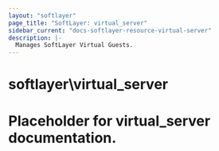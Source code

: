 ```yaml
---
layout: "softlayer"
page_title: "SoftLayer: virtual_server"
sidebar_current: "docs-softlayer-resource-virtual-server"
description: |-
  Manages SoftLayer Virtual Guests.
---
```


# softlayer\virtual_server

# Placeholder for virtual_server documentation.
